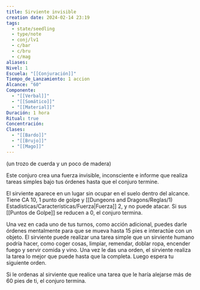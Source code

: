 ```yaml
---
title: Sirviente invisible
creation date: 2024-02-14 23:19
tags:
  - state/seedling
  - type/note
  - conj/lv1
  - c/bar
  - c/bru
  - c/mag
aliases: 
Nivel: 1
Escuela: "[[Conjuración]]"
Tiempo_de_Lanzamiento: 1 accion
Alcance: "60"
Componente:
  - "[[Verbal]]"
  - "[[Somático]]"
  - "[[Material]]"
Duración: 1 hora
Ritual: true
Concentración: 
Clases:
  - "[[Bardo]]"
  - "[[Brujo]]"
  - "[[Mago]]"
---
```

(un trozo de cuerda y un poco de madera)

Este conjuro crea una fuerza invisible, inconsciente e informe que realiza tareas simples bajo tus órdenes hasta que el conjuro termine. 

El sirviente aparece en un lugar sin ocupar en el suelo dentro del alcance. Tiene CA 10, 1 punto de golpe y [[Dungeons and Dragons/Reglas/1) Estadisticas/Características/Fuerza|Fuerza]] 2, y no puede atacar. Si sus [[Puntos de Golpe]] se reducen a 0, el conjuro termina.

Una vez en cada uno de tus turnos, como acción adicional, puedes darle órdenes mentalmente para que se mueva hasta 15 pies e interactúe con un objeto. El sirviente puede realizar una tarea simple que un sirviente humano podría hacer, como coger cosas, limpiar, remendar, doblar ropa, encender fuego y servir comida y vino. Una vez le das una orden, el sirviente realiza la tarea lo mejor que puede hasta que la completa. Luego espera tu siguiente orden.

Si le ordenas al sirviente que realice una tarea que le haría alejarse más de 60 pies de ti, el conjuro termina.
